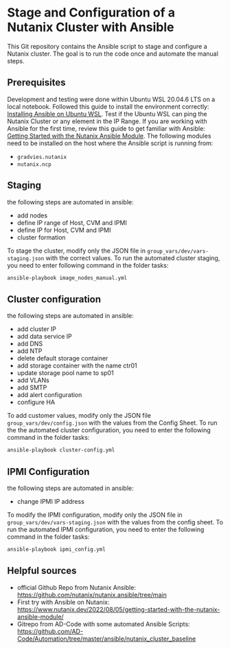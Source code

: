 # Stage and Configuration of a Nutanix Cluster with Ansible

This Git repository contains the Ansible script to stage and configure a Nutanix cluster. The goal is to run the code once and automate the manual steps.

## Prerequisites

Development and testing were done within Ubuntu WSL 20.04.6 LTS on a local notebook. Followed this guide to install the environment correctly: [Installing Ansible on Ubuntu WSL](https://www.thomaspreischl.de/ansible-wsl-windows/). Test if the Ubuntu WSL can ping the Nutanix Cluster or any element in the IP Range. If you are working with Ansible for the first time, review this guide to get familiar with Ansible: [Getting Started with the Nutanix Ansible Module](https://www.nutanix.dev/2022/08/05/getting-started-with-the-nutanix-ansible-module/). The following modules need to be installed on the host where the Ansible script is running from:
- `gradvies.nutanix`
- `nutanix.ncp`

## Staging
the following steps are automated in ansible:
- add nodes
- define IP range of Host, CVM and IPMI
- define IP for Host, CVM and IPMI
- cluster formation
  
To stage the cluster, modify only the JSON file in `group_vars/dev/vars-staging.json` with the correct values. To run the automated cluster staging, you need to enter following command in the folder tasks:

```bash
ansible-playbook image_nodes_manual.yml
```

## Cluster configuration

the following steps are automated in ansible:
- add cluster IP
- add data service IP
- add DNS
- add NTP
- delete default storage container
- add storage container with the name ctr01
- update storage pool name to sp01
- add VLANs
- add SMTP
- add alert configuration 
- configure HA

To add customer values, modify only the JSON file `group_vars/dev/config.json` with the values from the Config Sheet. To run the the automated cluster configuration, you need to enter the following command in the folder tasks:
 
```bash
ansible-playbook cluster-config.yml

```
## IPMI Configuration
the following steps are automated in ansible:
- change IPMI IP address
  
To modify the IPMI configuration, modify only the JSON file in  `group_vars/dev/vars-staging.json` with the values from the config sheet. To run the automated IPMI configuration, you need to enter the following command in the folder tasks:

```bash
ansible-playbook ipmi_config.yml
```

## Helpful sources
- official Github Repo from Nutanix Ansible: https://github.com/nutanix/nutanix.ansible/tree/main
- First try with Ansible on Nutanix: https://www.nutanix.dev/2022/08/05/getting-started-with-the-nutanix-ansible-module/
- Gitrepo from AD-Code with some automated Ansible Scripts: https://github.com/AD-Code/Automation/tree/master/ansible/nutanix_cluster_baseline
